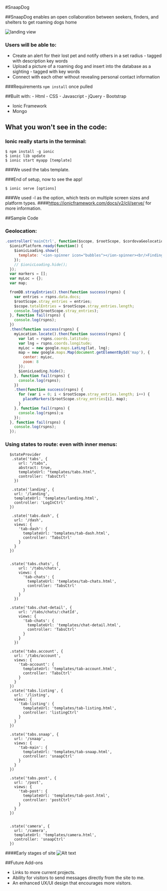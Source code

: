 #SnaapDog 

##SnaapDog enables an open collaboration between seekers, finders, and shelters to get roaming dogs home

![landing view](SnaapDogApp/www/img/landing.png "Landing Page")


### Users will be able to:
* Create an alert for their lost pet and notify others in a set radius - tagged with description key words
* Upload a picture of a roaming dog and insert into the database as a sighting - tagged with key words
* Connect with each other without revealing personal contact information

<!-- Visit here: [Portfolio](http://) -->

###Requirements `npm install` once pulled


##Built with:
	- Html
	- CSS
	- Javascript
	- jQuery 
	- Bootstrap
  - Ionic Framework
  - Mongo

## What you won't see in the code:
### Ionic really starts in the terminal:
```
$ npm install -g ionic
$ ionic lib update
$ ionic start myapp [template]
```
###We used the tabs template.

###End of setup, now to see the app!
```
$ ionic serve [options] 
```           
###We used -l as the option, which tests on multiple screen sizes and platform types.
####https://ionicframework.com/docs/v2/cli/serve/  for more information.


##Sample Code
### Geolocation:

```javascript
.controller('mainCtrl', function($scope, $rootScope, $cordovaGeolocation, $ionicLoading, $ionicPlatform, fromDB, myLocation) {
  $ionicPlatform.ready(function() {
    $ionicLoading.show({
      template: '<ion-spinner icon="bubbles"></ion-spinner><br/>Finding your location'
    });
    // $ionicLoading.hide();
  });
  var markers = [];
  var myLoc = {};
  var map; 

  fromDB.strayEntries().then(function success(rspns) {
    var entries = rspns.data.docs;
    $rootScope.stray_entries = entries;
    $scope.totalEntries = $rootScope.stray_entries.length;
    console.log($rootScope.stray_entries);
  }, function fail(rspns) {
    console.log(rspns);
  })
  .then(function success(rspns) {
    myLocation.locate().then(function success(rspns) {
      var lat = rspns.coords.latitude;
      var lng = rspns.coords.longitude;
      myLoc = new google.maps.LatLng(lat, lng);
      map = new google.maps.Map(document.getElementById('map'), {
        center: myLoc,
        zoom: 8
      });
      $ionicLoading.hide();
    }, function fail(rspns) {
      console.log(rspns);
    })
    .then(function success(rspns) {
      for (var i = 0; i < $rootScope.stray_entries.length; i++) {
        placeMarkers($rootScope.stray_entries[i], map);
      }
    }, function fail(rspns) {
      console.log(rspns);u
    });
  }, function fail(rspns) {
    console.log(rspns);
  });
```
### Using states to route: even with inner menus:
```
  $stateProvider
   .state('tabs', {
      url: "/tabs",
      abstract: true,
      templateUrl: "templates/tabs.html",
      controller: 'TabsCtrl'
    })

   .state('landing', {
    url: '/landing',
    templateUrl: 'templates/landing.html',
    controller: 'LogInCtrl'
  })

   .state('tabs.dash', {
    url: '/dash',
    views: {
      'tab-dash': {
        templateUrl: 'templates/tab-dash.html',
        controller: 'TabsCtrl'
      }
    }
  })


  .state('tabs.chats', {
      url: '/tabs/chats',
      views: {
        'tab-chats': {
          templateUrl: 'templates/tab-chats.html',
          controller: 'TabsCtrl'
        }
      }
    })

  .state('tabs.chat-detail', {
      url: '/tabs/chats/:chatId',
      views: {
        'tab-chats': {
          templateUrl: 'templates/chat-detail.html',
          controller: 'TabsCtrl'
        }
      }
    })

  .state('tabs.account', {
    url: '/tabs/account',
    views: {
      'tab-account': {
        templateUrl: 'templates/tab-account.html',
        controller: 'TabsCtrl'
      }
    }
  })
  .state('tabs.listing', {
    url: '/listing',
    views: {
      'tab-listing': {
        templateUrl: 'templates/tab-listing.html',
        controller: 'listingCtrl'
      }
    }
  })

  .state('tabs.snaap', {
    url: '/snaap',
    views: {
      'tab-main': {
        templateUrl: 'templates/tab-snaap.html',
        controller: 'snaapCtrl'
      }
    }
  })

  .state('tabs.post', {
    url: '/post',
    views: {
      'tab-post': {
        templateUrl: 'templates/tab-post.html',
        controller: 'postCtrl'
      }
    }
  })
  

  .state('camera', {
    url: '/camera',
    templateUrl: 'templates/camera.html',
    controller: 'snaapCtrl'
  })

```

####Early stages of site
![Alt text](img/ScreenShot1.png "Early stages of site")

<!-- add a video of interaction with the site -->

##Future Add-ons
- Links to more current projects.
- Ability for visitors to send messages directly from the site to me.
- An enhanced UX/UI design that encourages more visitors.


